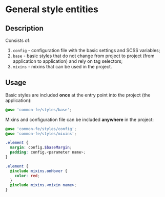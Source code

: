 # General style entities

## Description

Consists of:
1. `config` - configuration file with the basic settings and SCSS variables;
2. `base` - basic styles that do not change from project to project (from application to application) and rely on tag selectors;
3. `mixins` - mixins that can be used in the project.

## Usage

Basic styles are included **once** at the entry point into the project (the application):
```scss
@use 'common-fe/styles/base';
```

Mixins and configuration file can be included **anywhere** in the project:
```scss
@use 'common-fe/styles/config';
@use 'common-fe/styles/mixins';

.element {
  margin: config.$baseMargin;
  padding: config.<parameter name>;
}

.element {
  @include mixins.onHover {
    color: red;
  }
  @include mixins.<mixin name>;
}
```
